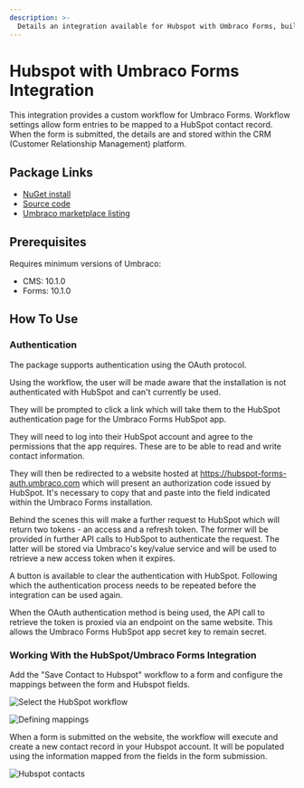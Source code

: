 ```yaml
---
description: >-
  Details an integration available for Hubspot with Umbraco Forms, built and maintained by Umbraco HQ.
---
```


# Hubspot with Umbraco Forms Integration

This integration provides a custom workflow for Umbraco Forms. Workflow settings allow form entries to be mapped to a HubSpot contact record. When the form is submitted, the details are and stored within the CRM (Customer Relationship Management) platform.

## Package Links

- [NuGet install](https://www.nuget.org/packages/Umbraco.Forms.Integrations.Crm.Hubspot)
- [Source code](https://github.com/umbraco/Umbraco.Forms.Integrations/tree/main/src/Umbraco.Forms.Integrations.Crm.Hubspot)
- [Umbraco marketplace listing](https://marketplace.umbraco.com/package/umbraco.forms.integrations.crm.hubspot)

## Prerequisites

Requires minimum versions of Umbraco:

- CMS: 10.1.0
- Forms: 10.1.0

## How To Use

### Authentication

The package supports authentication using the OAuth protocol.

Using the workflow, the user will be made aware that the installation is not authenticated with HubSpot and can't currently be used.

They will be prompted to click a link which will take them to the HubSpot authentication page for the Umbraco Forms HubSpot app.

They will need to log into their HubSpot account and agree to the permissions that the app requires. These are to be able to read and write contact information.

They will then be redirected to a website hosted at https://hubspot-forms-auth.umbraco.com which will present an authorization code issued by HubSpot. It's necessary to copy that and paste into the field indicated within the Umbraco Forms installation.

Behind the scenes this will make a further request to HubSpot which will return two tokens - an access and a refresh token.  The former will be provided in further API calls to HubSpot to authenticate the request.  The latter will be stored via Umbraco's key/value service and will be used to retrieve a new access token when it expires.

A button is available to clear the authentication with HubSpot. Following which the authentication process needs to be repeated before the integration can be used again.

When the OAuth authentication method is being used, the API call to retrieve the token is proxied via an endpoint on the same website. This allows the Umbraco Forms HubSpot app secret key to remain secret.

### Working With the HubSpot/Umbraco Forms Integration

Add the "Save Contact to Hubspot" workflow to a form and configure the mappings between the form and Hubspot fields.

![Select the HubSpot workflow](https://github.com/umbraco/Umbraco.Forms.Integrations/raw/main-v10/src/Umbraco.Forms.Integrations.Crm.Hubspot/img/select-workflow.png)

![Defining mappings](https://github.com/umbraco/Umbraco.Forms.Integrations/raw/main-v10/src/Umbraco.Forms.Integrations.Crm.Hubspot/img/mapping.png)

When a form is submitted on the website, the workflow will execute and create a new contact record in your Hubspot account. It will be populated using the information mapped from the fields in the form submission.

![Hubspot contacts](https://github.com/umbraco/Umbraco.Forms.Integrations/raw/main-v10/src/Umbraco.Forms.Integrations.Crm.Hubspot/img/hubspot-contacts.png)
